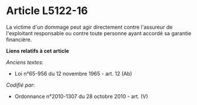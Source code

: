 # Article L5122-16

La victime d'un dommage peut agir directement contre l'assureur de l'exploitant responsable ou contre toute personne ayant
accordé sa garantie financière.

**Liens relatifs à cet article**

_Anciens textes_:

  - Loi n°65-956 du 12 novembre 1965 - art. 12 (Ab)

_Codifié par_:

  - Ordonnance n°2010-1307 du 28 octobre 2010 - art. (V)
